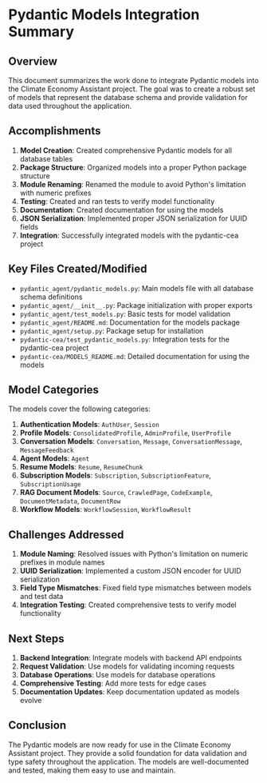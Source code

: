 # Pydantic Models Integration Summary

## Overview

This document summarizes the work done to integrate Pydantic models into the Climate Economy Assistant project. The goal was to create a robust set of models that represent the database schema and provide validation for data used throughout the application.

## Accomplishments

1. **Model Creation**: Created comprehensive Pydantic models for all database tables
2. **Package Structure**: Organized models into a proper Python package structure
3. **Module Renaming**: Renamed the module to avoid Python's limitation with numeric prefixes
4. **Testing**: Created and ran tests to verify model functionality
5. **Documentation**: Created documentation for using the models
6. **JSON Serialization**: Implemented proper JSON serialization for UUID fields
7. **Integration**: Successfully integrated models with the pydantic-cea project

## Key Files Created/Modified

- `pydantic_agent/pydantic_models.py`: Main models file with all database schema definitions
- `pydantic_agent/__init__.py`: Package initialization with proper exports
- `pydantic_agent/test_models.py`: Basic tests for model validation
- `pydantic_agent/README.md`: Documentation for the models package
- `pydantic_agent/setup.py`: Package setup for installation
- `pydantic-cea/test_pydantic_models.py`: Integration tests for the pydantic-cea project
- `pydantic-cea/MODELS_README.md`: Detailed documentation for using the models

## Model Categories

The models cover the following categories:

1. **Authentication Models**: `AuthUser`, `Session`
2. **Profile Models**: `ConsolidatedProfile`, `AdminProfile`, `UserProfile`
3. **Conversation Models**: `Conversation`, `Message`, `ConversationMessage`, `MessageFeedback`
4. **Agent Models**: `Agent`
5. **Resume Models**: `Resume`, `ResumeChunk`
6. **Subscription Models**: `Subscription`, `SubscriptionFeature`, `SubscriptionUsage`
7. **RAG Document Models**: `Source`, `CrawledPage`, `CodeExample`, `DocumentMetadata`, `DocumentRow`
8. **Workflow Models**: `WorkflowSession`, `WorkflowResult`

## Challenges Addressed

1. **Module Naming**: Resolved issues with Python's limitation on numeric prefixes in module names
2. **UUID Serialization**: Implemented a custom JSON encoder for UUID serialization
3. **Field Type Mismatches**: Fixed field type mismatches between models and test data
4. **Integration Testing**: Created comprehensive tests to verify model functionality

## Next Steps

1. **Backend Integration**: Integrate models with backend API endpoints
2. **Request Validation**: Use models for validating incoming requests
3. **Database Operations**: Use models for database operations
4. **Comprehensive Testing**: Add more tests for edge cases
5. **Documentation Updates**: Keep documentation updated as models evolve

## Conclusion

The Pydantic models are now ready for use in the Climate Economy Assistant project. They provide a solid foundation for data validation and type safety throughout the application. The models are well-documented and tested, making them easy to use and maintain. 